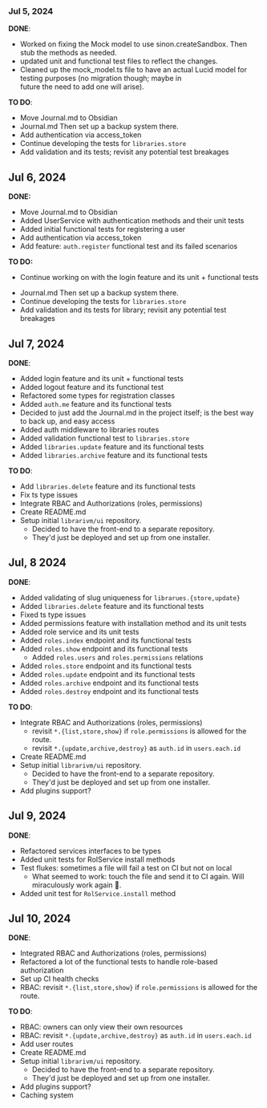 ### Jul 5, 2024

**DONE**:

- Worked on fixing the Mock model to use sinon.createSandbox. Then stub the methods as needed.
- updated unit and functional test files to reflect the changes.
- Cleaned up the mock_model.ts file to have an actual Lucid model for testing purposes (no migration though; maybe in  
  future the need to add one will arise).

**TO DO**:

- Move Journal.md to Obsidian
- Journal.md Then set up a backup system there.
- Add authentication via access_token
- Continue developing the tests for `libraries.store`
- Add validation and its tests; revisit any potential test breakages

## Jul 6, 2024

**DONE:**

- Move Journal.md to Obsidian
- Added UserService with authentication methods and their unit tests
- Added initial functional tests for registering a user
- Add authentication via access_token
- Add feature: `auth.register` functional test and its failed scenarios

**TO DO:**

- Continue working on with the login feature and its unit + functional tests

* Journal.md Then set up a backup system there.
* Continue developing the tests for `libraries.store`
* Add validation and its tests for library; revisit any potential test breakages

## Jul 7, 2024

**DONE**:

- Added login feature and its unit + functional tests
- Added logout feature and its functional test
- Refactored some types for registration classes
- Added `auth.me` feature and its functional tests
- Decided to just add the Journal.md in the project itself; is the best way to back up, and easy access
- Added auth middleware to libraries routes
- Added validation functional test to `libraries.store`
- Added `libraries.update` feature and its functional tests
- Added `libraries.archive` feature and its functional tests

**TO DO**:

- Add `libraries.delete` feature and its functional tests
- Fix ts type issues
- Integrate RBAC and Authorizations (roles, permissions)
- Create README.md
- Setup initial `librarivm/ui` repository.
  - Decided to have the front-end to a separate repository.
  - They'd just be deployed and set up from one installer.

## Jul, 8 2024

**DONE**:

- Added validating of slug uniqueness for `librarues.{store,update}`
- Added `libraries.delete` feature and its functional tests
- Fixed ts type issues
- Added permissions feature with installation method and its unit tests
- Added role service and its unit tests
- Added `roles.index` endpoint and its functional tests
- Added `roles.show` endpoint and its functional tests
  - Added `roles.users` and `roles.permissions` relations
- Added `roles.store` endpoint and its functional tests
- Added `roles.update` endpoint and its functional tests
- Added `roles.archive` endpoint and its functional tests
- Added `roles.destroy` endpoint and its functional tests

**TO DO**:

- Integrate RBAC and Authorizations (roles, permissions)
  - revisit `*.{list,store,show}` if `role.permissions` is allowed for the route.
  - revisit `*.{update,archive,destroy}` as `auth.id` in `users.each.id`
- Create README.md
- Setup initial `librarivm/ui` repository.
  - Decided to have the front-end to a separate repository.
  - They'd just be deployed and set up from one installer.
- Add plugins support?

## Jul 9, 2024

**DONE**:

- Refactored services interfaces to be types
- Added unit tests for RolService install methods
- Test flukes: sometimes a file will fail a test on CI but not on local
  - What seemed to work: touch the file and send it to CI again. Will miraculously work again 🤷.
- Added unit test for `RolService.install` method

## Jul 10, 2024

**DONE**:

- Integrated RBAC and Authorizations (roles, permissions)
- Refactored a lot of the functional tests to handle role-based authorization
- Set up CI health checks
- RBAC: revisit `*.{list,store,show}` if `role.permissions` is allowed for the route.

**TO DO**:

- RBAC: owners can only view their own resources
- RBAC: revisit `*.{update,archive,destroy}` as `auth.id` in `users.each.id`
- Add user routes
- Create README.md
- Setup initial `librarivm/ui` repository.
  - Decided to have the front-end to a separate repository.
  - They'd just be deployed and set up from one installer.
- Add plugins support?
- Caching system
